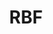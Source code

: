 ---
ee_id: '4345'
site: '1'
type: '2'
url: 2016-030-rbf
title: RBF
year: '2016'
display_year: '2016'
medium: Inkjet on Angelica Universal Photomatte 230
dims: 168 x 95.8 x 4 cm
pitch:
ps:
live_url:
related:
youtube:
related_code:
imgs: rbf-2016-030-full-database-JH.jpg
subheading:
download:
add_credit:
add_credits:
commission:
layout: things-i-made
---